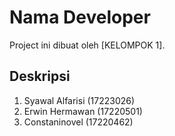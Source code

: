 # Nama Developer

Project ini dibuat oleh [KELOMPOK 1].

## Deskripsi

1. Syawal Alfarisi (17223026)
2. Erwin Hermawan (17220501)
3. Constaninovel (17220462)
